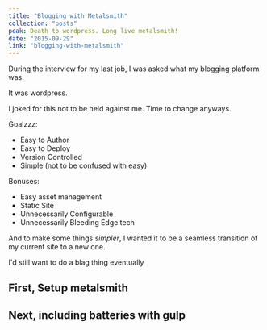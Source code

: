 ```yaml
---
title: "Blogging with Metalsmith"
collection: "posts"
peak: Death to wordpress. Long live metalsmith!
date: "2015-09-29"
link: "blogging-with-metalsmith"
---
```

During the interview for my last job, I was asked what my blogging platform was.

It was wordpress.

I joked for this not to be held against me. Time to change anyways.


Goalzzz:

* Easy to Author
* Easy to Deploy
* Version Controlled
* Simple (not to be confused with easy)

Bonuses:

* Easy asset management
* Static Site
* Unnecessarily Configurable
* Unnecessarily Bleeding Edge tech

And to make some things _simpler_, I wanted it to be a seamless transition of
my current site to a new one.


I'd still want to do a blag thing eventually

## First, Setup metalsmith

## Next, including batteries with gulp
